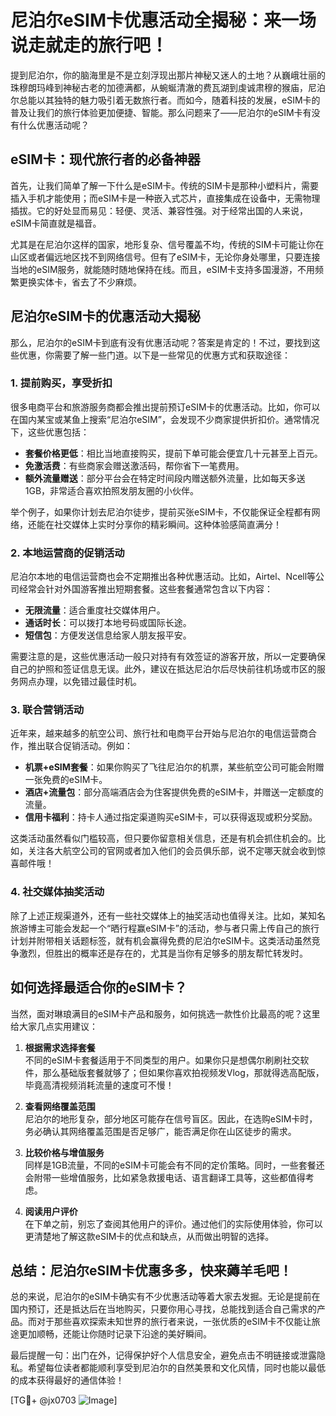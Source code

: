 # 尼泊尔eSIM卡优惠活动全揭秘：来一场说走就走的旅行吧！

提到尼泊尔，你的脑海里是不是立刻浮现出那片神秘又迷人的土地？从巍峨壮丽的珠穆朗玛峰到神秘古老的加德满都，从蜿蜒清澈的费瓦湖到虔诚肃穆的猴庙，尼泊尔总能以其独特的魅力吸引着无数旅行者。而如今，随着科技的发展，eSIM卡的普及让我们的旅行体验更加便捷、智能。那么问题来了——尼泊尔的eSIM卡有没有什么优惠活动呢？

## eSIM卡：现代旅行者的必备神器

首先，让我们简单了解一下什么是eSIM卡。传统的SIM卡是那种小塑料片，需要插入手机才能使用；而eSIM卡是一种嵌入式芯片，直接集成在设备中，无需物理插拔。它的好处显而易见：轻便、灵活、兼容性强。对于经常出国的人来说，eSIM卡简直就是福音。

尤其是在尼泊尔这样的国家，地形复杂、信号覆盖不均，传统的SIM卡可能让你在山区或者偏远地区找不到网络信号。但有了eSIM卡，无论你身处哪里，只要连接当地的eSIM服务，就能随时随地保持在线。而且，eSIM卡支持多国漫游，不用频繁更换实体卡，省去了不少麻烦。

## 尼泊尔eSIM卡的优惠活动大揭秘

那么，尼泊尔的eSIM卡到底有没有优惠活动呢？答案是肯定的！不过，要找到这些优惠，你需要了解一些门道。以下是一些常见的优惠方式和获取途径：

### 1. 提前购买，享受折扣

很多电商平台和旅游服务商都会推出提前预订eSIM卡的优惠活动。比如，你可以在国内某宝或某鱼上搜索“尼泊尔eSIM”，会发现不少商家提供折扣价。通常情况下，这些优惠包括：

- **套餐价格更低**：相比当地直接购买，提前下单可能会便宜几十元甚至上百元。
- **免激活费**：有些商家会赠送激活码，帮你省下一笔费用。
- **额外流量赠送**：部分平台会在特定时间段内赠送额外流量，比如每天多送1GB，非常适合喜欢拍照发朋友圈的小伙伴。

举个例子，如果你计划去尼泊尔徒步，提前买张eSIM卡，不仅能保证全程都有网络，还能在社交媒体上实时分享你的精彩瞬间。这种体验感简直满分！

### 2. 本地运营商的促销活动

尼泊尔本地的电信运营商也会不定期推出各种优惠活动。比如，Airtel、Ncell等公司经常会针对外国游客推出短期套餐。这些套餐通常包含以下内容：

- **无限流量**：适合重度社交媒体用户。
- **通话时长**：可以拨打本地号码或国际长途。
- **短信包**：方便发送信息给家人朋友报平安。

需要注意的是，这些优惠活动一般只对持有有效签证的游客开放，所以一定要确保自己的护照和签证信息无误。此外，建议在抵达尼泊尔后尽快前往机场或市区的服务网点办理，以免错过最佳时机。

### 3. 联合营销活动

近年来，越来越多的航空公司、旅行社和电商平台开始与尼泊尔的电信运营商合作，推出联合促销活动。例如：

- **机票+eSIM套餐**：如果你购买了飞往尼泊尔的机票，某些航空公司可能会附赠一张免费的eSIM卡。
- **酒店+流量包**：部分高端酒店会为住客提供免费的eSIM卡，并赠送一定额度的流量。
- **信用卡福利**：持卡人通过指定渠道购买eSIM卡，可以获得返现或积分奖励。

这类活动虽然看似门槛较高，但只要你留意相关信息，还是有机会抓住机会的。比如，关注各大航空公司的官网或者加入他们的会员俱乐部，说不定哪天就会收到惊喜邮件哦！

### 4. 社交媒体抽奖活动

除了上述正规渠道外，还有一些社交媒体上的抽奖活动也值得关注。比如，某知名旅游博主可能会发起一个“晒行程赢eSIM卡”的活动，参与者只需上传自己的旅行计划并附带相关话题标签，就有机会赢得免费的尼泊尔eSIM卡。这类活动虽然竞争激烈，但胜出的概率还是存在的，尤其是当你有足够多的朋友帮忙转发时。

## 如何选择最适合你的eSIM卡？

当然，面对琳琅满目的eSIM卡产品和服务，如何挑选一款性价比最高的呢？这里给大家几点实用建议：

1. **根据需求选择套餐**  
   不同的eSIM卡套餐适用于不同类型的用户。如果你只是想偶尔刷刷社交软件，那么基础版套餐就够了；但如果你喜欢拍视频发Vlog，那就得选高配版，毕竟高清视频消耗流量的速度可不慢！

2. **查看网络覆盖范围**  
   尼泊尔的地形复杂，部分地区可能存在信号盲区。因此，在选购eSIM卡时，务必确认其网络覆盖范围是否足够广，能否满足你在山区徒步的需求。

3. **比较价格与增值服务**  
   同样是1GB流量，不同的eSIM卡可能会有不同的定价策略。同时，一些套餐还会附带一些增值服务，比如紧急救援电话、语言翻译工具等，这些都值得考虑。

4. **阅读用户评价**  
   在下单之前，别忘了查阅其他用户的评价。通过他们的实际使用体验，你可以更清楚地了解这款eSIM卡的优点和缺点，从而做出明智的选择。

## 总结：尼泊尔eSIM卡优惠多多，快来薅羊毛吧！

总的来说，尼泊尔的eSIM卡确实有不少优惠活动等着大家去发掘。无论是提前在国内预订，还是抵达后在当地购买，只要你用心寻找，总能找到适合自己需求的产品。而对于那些喜欢探索未知世界的旅行者来说，一张优质的eSIM卡不仅能让旅途更加顺畅，还能让你随时记录下沿途的美好瞬间。

最后提醒一句：出门在外，记得保护好个人信息安全，避免点击不明链接或泄露隐私。希望每位读者都能顺利享受到尼泊尔的自然美景和文化风情，同时也能以最低的成本获得最好的通信体验！

[TG💪+ @jx0703 ![Image](https://github.com/user-attachments/assets/dbca1d08-cadb-493c-b0ec-ad6f7a83f270)]